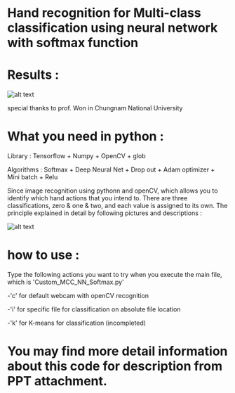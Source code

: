 # Hand recognition for Multi-class classification using neural network with softmax function

# Results :
![alt text](https://github.com/Kvasir8/Python-machine-learning/blob/master/Results.JPG?raw=true)

special thanks to prof. Won in Chungnam National University

# What you need in python : 
Library : Tensorflow + Numpy + OpenCV + glob 

Algorithms : Softmax + Deep Neural Net + Drop out + Adam optimizer + Mini batch + Relu

Since image recognition using pythonn and openCV, which allows you to identify which hand actions that you intend to. There are three classifications, zero & one & two, and each value is assigned to its own. The principle explained in detail by following pictures and descriptions :

![alt text](https://github.com/Kvasir8/Python-machine-learning/blob/master/Overview.JPG?raw=true)

# how to use : 
Type the following actions you want to try when you execute the main file, which is 'Custom_MCC_NN_Softmax.py'

-'c' for default webcam with openCV recognition

-'i' for specific file for classification on absolute file location

-'k' for K-means for classification (incompleted)

# You may find more detail information about this code for description from PPT attachment.
